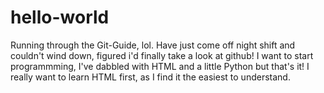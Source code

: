 # hello-world
Running through the Git-Guide, lol.
Have just come off night shift and couldn't wind down, figured i'd finally take
a look at github! I want to start programmming, I've dabbled with HTML and a little Python
but that's it! I really want to learn HTML first, as I find it the easiest to understand. 

